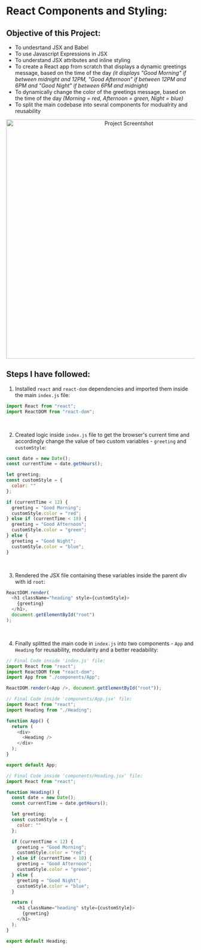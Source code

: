 # React Components and Styling:
## Objective of this Project:
* To undesrtand JSX and Babel
* To use Javascript Expressions in JSX
* To understand JSX attributes and inline styling 
* To create a React app from scratch that displays a dynamic greetings message, based on the time of the day _(it displays "Good Morning" if between midnight and 12PM, "Good Afternoon" if between 12PM and 6PM and "Good Night" if between 6PM and midnight)_
* To dynamically change the color of the greetings message, based on the time of the day _(Morning = red, Afternoon = green, Night = blue)_
* To split the main codebase into sevral components for modualrity and reusability

<div align="center">
  <img src="https://i.ibb.co/7rMZJXC/image.png" width=640px alt="Project Screentshot">
</div>

## Steps I have followed:
1. Installed `react` and `react-dom` dependencies and imported them inside the main `index.js` file:
```javascript
import React from "react";
import ReactDOM from "react-dom";
```
<br />

2. Created logic inside `index.js` file to get the browser's current time and accordingly change the value of two custom variables - `greeting` and `customStyle`:
```javascript
const date = new Date();
const currentTime = date.getHours();

let greeting;
const customStyle = {
  color: ""
};

if (currentTime < 12) {
  greeting = "Good Morning";
  customStyle.color = "red";
} else if (currentTime < 18) {
  greeting = "Good Afternoon";
  customStyle.color = "green";
} else {
  greeting = "Good Night";
  customStyle.color = "blue";
}
```
<br />

3. Rendered the JSX file containing these variables inside the parent div with id `root`:
```javascript
ReactDOM.render(
  <h1 className="heading" style={customStyle}>
    {greeting}
  </h1>,
  document.getElementById("root")
);
```
<br />

4. Finally splitted the main code in `index.js` into two components - `App` and `Heading` for reusability, modularity and a better readability:
```javascript
// Final Code inside 'index.js' file:
import React from "react";
import ReactDOM from "react-dom";
import App from "./components/App";

ReactDOM.render(<App />, document.getElementById("root"));
```

```javascript
// Final Code inside 'components/App.jsx' file:
import React from "react";
import Heading from "./Heading";

function App() {
  return (
    <div>
      <Heading />
    </div>
  );
}

export default App;
```

```javascript
// Final Code inside 'components/Heading.jsx' file:
import React from "react";

function Heading() {
  const date = new Date();
  const currentTime = date.getHours();

  let greeting;
  const customStyle = {
    color: ""
  };

  if (currentTime < 12) {
    greeting = "Good Morning";
    customStyle.color = "red";
  } else if (currentTime < 18) {
    greeting = "Good Afternoon";
    customStyle.color = "green";
  } else {
    greeting = "Good Night";
    customStyle.color = "blue";
  }

  return (
    <h1 className="heading" style={customStyle}>
      {greeting}
    </h1>
  );
}

export default Heading;
```
